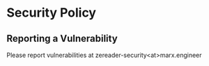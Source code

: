 <!--
SPDX-FileCopyrightText: 2025 Anna-Lena Marx

SPDX-License-Identifier: CC0-1.0
-->

# Security Policy

<!-- ## Supported Versions

Use this section to tell people about which versions of your project are
currently being supported with security updates.

| Version | Supported          |
| ------- | ------------------ |
| 5.1.x   | :white_check_mark: |
| 5.0.x   | :x:                |
| 4.0.x   | :white_check_mark: |
| < 4.0   | :x:                |
-->

## Reporting a Vulnerability

Please report vulnerabilities at zereader-security\<at\>marx.engineer
